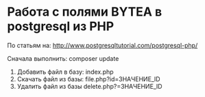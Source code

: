 # Работа с полями BYTEA в postgresql из PHP

По статьям на: http://www.postgresqltutorial.com/postgresql-php/

Сначала выполнить: composer update

1. Добавить файл в базу: index.php
2. Скачать файл из базы: file.php?id=ЗНАЧЕНИЕ_ID
3. Удалить файл из базы delete.php?=ЗНАЧЕНИЕ_ID
